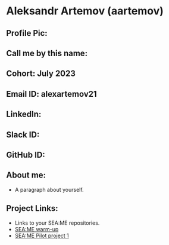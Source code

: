 # Aleksandr Artemov (aartemov)
## Profile Pic: 
## Call me by this name: 
## Cohort: July 2023
## Email ID: alexartemov21
## LinkedIn:
## Slack ID: 
## GitHub ID:
## About me: 
- A paragraph about yourself.
## Project Links:
- Links to your SEA:ME repositories.
- [SEA:ME warm-up](https://github.com/Alexart1995/SEA-ME-warm-up)
- [SEA:ME Pilot project 1](https://github.com/Alexart1995/Pilot-Project-1)
